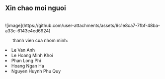 <h2>Xin chao moi nguoi</h2>
</br>
![image](https://github.com/user-attachments/assets/9c1e8ca7-7fbf-48ba-a33c-6143e4ed6924)
<ul>thanh vien cua nhom minh:</ul>
  <li>Le Van Anh</li>
  <li>Le Hoang Minh Khoi</li>
  <li>Phan Long Phi</li>
  <li>Hoang Ngan Ha</li>
  <li>Nguyen Huynh Phu Quy</li>
